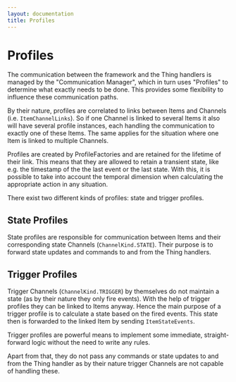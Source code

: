 ```yaml
---
layout: documentation
title: Profiles
---
```


# Profiles

The communication between the framework and the Thing handlers is managed by the "Communication Manager", which in turn uses "Profiles"  to determine what exactly needs to be done.
This provides some flexibility to influence these communication paths.

By their nature, profiles are correlated to links between Items and Channels (i.e. `ItemChannelLinks`). So if one Channel is linked to several Items it also will have several profile instances, each handling the communication to exactly one of these Items.
The same applies for the situation where one Item is linked to multiple Channels.

Profiles are created by ProfileFactories and are retained for the lifetime of their link.
This means that they are allowed to retain a transient state, like e.g. the timestamp of the the last event or the last state.
With this, it is possible to take into account the temporal dimension when calculating the appropriate action in any situation.

There exist two different kinds of profiles: state and trigger profiles.

## State Profiles

State profiles are responsible for communication between Items and their corresponding state Channels (`ChannelKind.STATE`).
Their purpose is to forward state updates and commands to and from the Thing handlers.

## Trigger Profiles

Trigger Channels (`ChannelKind.TRIGGER`) by themselves do not maintain a state (as by their nature they only fire events).
With the help of trigger profiles they can be linked to Items anyway.
Hence the main purpose of a trigger profile is to calculate a state based on the fired events.
This state then is forwarded to the linked Item by sending `ItemStateEvents`.

Trigger profiles are powerful means to implement some immediate, straight-forward logic without the need to write any rules.

Apart from that, they do not pass any commands or state updates to and from the Thing handler as by their nature trigger Channels are not capable of handling these.
